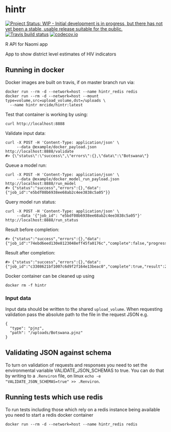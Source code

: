 # hintr

<!-- badges: start -->
[![Project Status: WIP - Initial development is in progress, but there has not yet been a stable, usable release suitable for the public.](http://www.repostatus.org/badges/latest/wip.svg)](http://www.repostatus.org/#wip)
[![Travis build status](https://travis-ci.org/mrc-ide/hintr.svg?branch=master)](https://travis-ci.org/mrc-ide/hintr)
[![codecov.io](https://codecov.io/github/mrc-ide/hintr/coverage.svg?branch=master)](https://codecov.io/github/mrc-ide/hintr?branch=master)
<!-- badges: end -->

R API for Naomi app

App to show district level estimates of HIV indicators

## Running in docker

Docker images are built on travis, if on master branch run via:
```
docker run --rm -d --network=host --name hintr_redis redis
docker run --rm -d --network=host --mount type=volume,src=upload_volume,dst=/uploads \
  --name hintr mrcide/hintr:latest
```

Test that container is working by using:
```
curl http://localhost:8888
```

Validate input data:
``` 
curl -X POST -H 'Content-Type: application/json' \
     --data @example/docker_payload.json http://localhost:8888/validate
#> {\"status\":\"success\",\"errors\":{},\"data\":\"Botswana\"}
```

Queue a model run:
```
curl -X POST -H 'Content-Type: application/json' \
     --data @example/docker_model_run_payload.json http://localhost:8888/run_model
#> {"status":"success","errors":{},"data":{"job_id":"e5bdf08b6938ee68ab2c4ee3838c5a05"}}
```

Query model run status:
```
curl -X POST -H 'Content-Type: application/json' \
     --data '{"job_id": "e5bdf08b6938ee68ab2c4ee3838c5a05"}' http://localhost:8888/run_status
```

Result before completion:
```
#> {"status":"success","errors":{},"data":{"job_id":"74ebd6eed130e8123048eff45fa0176c","complete":false,"progress":"50%","timeRemaining":"10s"}}
```

Result after completion:
```
#> {"status":"success","errors":{},"data":{"job_id":"c3308621bf1007c6d9f2f164e13beac0","complete":true,"result":2}}
```
  
Docker container can be cleaned up using
```
docker rm -f hintr
```

### Input data

Input data should be written to the shared `upload_volume`. When requesting validation pass the absolute path to the file in the request JSON e.g.

```
{
  "type": "pjnz",
  "path": "/uploads/Botswana.pjnz"
}
```

## Validating JSON against schema

To turn on validation of requests and responses you need to set the environmental variable VALIDATE_JSON_SCHEMAS to true. You can do that by writing to a `.Renviron` file, on linux `echo -e "VALIDATE_JSON_SCHEMAS=true" >> .Renviron`.


## Running tests which use redis

To run tests including those which rely on a redis instance being available you need to start a redis docker container
```
docker run --rm -d --network=host --name hintr_redis redis
```
